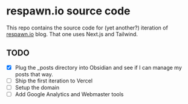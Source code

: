 # respawn.io source code

This repo contains the source code for (yet another?) iteration of
[respawn.io](https://respawn.io) blog. That one uses Next.js and Tailwind.

## TODO

- [x] Plug the \_posts directory into Obsidian and see if I can manage my posts
      that way.
- [ ] Ship the first iteration to Vercel
- [ ] Setup the domain
- [ ] Add Google Analytics and Webmaster tools
